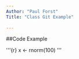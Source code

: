 ```yaml
---
Author: "Paul Forst"
Title: "Class Git Example"
        
---
```

        
##Code Example

'''{r}
x <- rnorm(100)
'''